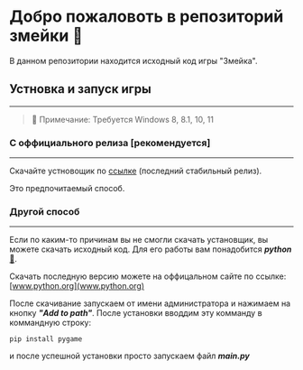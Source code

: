 # __Добро пожаловоть в репозиторий змейки :snake:__

В данном репозитории находится исходный код игры "Змейка".

## __Устновка и запуск игры__

---

>:red_circle: Примечание: Требуется Windows 8, 8.1, 10, 11

### __С оффициального релиза [рекомендуется]__

---

Скачайте устновощик по [ссылке](https://github.com/Fa1tinthesky/Snake/releases/tag/v1.0) (последний стабильный релиз).

Это предпочитаемый способ.

### __Другой способ__

---

Если по каким-то причинам вы не смогли скачать установщик, вы можете скачать исходный код. Для его работы вам понадобится ___python___ [:snake:](www.python.org).

Скачать последную версию можете на оффицальном сайте по ссылке:
[www.python.org](www.python.org)

После скачивание запускаем от имени администратора и нажимаем на кнопку
___"Add to path"___. После установки вводдим эту комманду в коммандную строку:

    pip install pygame

и после успешной установки просто запускаем файл ___main.py___